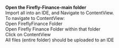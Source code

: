 **Open the Firefly-Finance-main folder** <br/>Import all into an IDE, and Navigate to ContentView.<br/>
To navigate to ContentView:<br/>
  Open FireflyFinance Folder<br/>
  Open Firefly Finance Folder within that folder<br/>
  Click on ContentView<br/>
All files (entire folder) should be uploaded to an IDE <br/>
